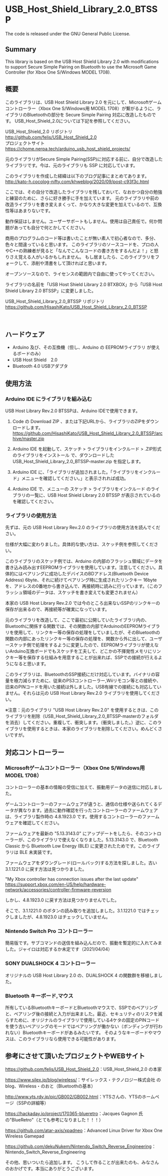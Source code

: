 # USB_Host_Shield_Library_2.0_BTSSP
The code is released under the GNU General Public License.

## Summary
This library is based on the USB Host Shield Library 2.0 with modifications to support Secure Simple Pairing on Bluetooth to use the Microsoft Game Controller (for Xbox One S/Windows MODEL 1708).

## 概要
このライブラリは、USB Host Shield Library 2.0 を元にして、Microsoftゲームコントローラー（Xbox One S/Windows用 MODEL 1708）が繋がるように、ライブラリのBluetoothの部分を Secure Simple Pairing 対応に改造したものです。
USB_Host_Shield_2.0については下記を参照してください。

USB_Host_Shield_2.0 リポジトリ  
<http://github.com/felis/USB_Host_Shield_2.0>  
プロジェクトサイト   
<https://chome.nerpa.tech/arduino_usb_host_shield_projects/>

元のライブラリがSecure Simple Pairing(SSP)に対応する前に、自分で改造したライブラリです。今は、元のライブラリも SSP に対応しています。

このライブラリを作成した経緯は以下のブログ記事にまとめてあります。  
<http://kato-h.cocolog-nifty.com/khweblog/2020/09/post-c93f3c.html>  

ここでは、その自分で改造したライブラリを残しておいて、なおかつ自分の勉強と練習のために、さらに好き勝手に手を加えています。
元のライブラリや前の改造ライブラリを書き変えまくって、かなり大きな変更を加えているので、互換性等はあまりないです。

動作保証はしません。ユーザーサポートもしません。使用は自己責任で。何か問題があっても自分で何とかしてください。

商用のプログラムのコード等は書いたことが無い素人で初心者なので、多分、色々と間違っていると思います。
このライブラリのソースコードを、プロの人やC++の熟練者が見ると「なんでこんなコードの書き方をするんだよ！」と怒りさえ覚える人がいるかもしれません。
もし居ましたら、このライブラリをフォークして、添削や清書をして頂ければと思います。

オープンソースなので、ライセンスの範囲内で自由に使ってやってください。

ライブラリの名前を「USB Host Shield Library 2.0 BTXBOX」から「USB Host Shield Library 2.0 BTSSP」に変更しました。

USB_Host_Shield_Library_2.0_BTSSP リポジトリ  
<https://github.com/HisashiKato/USB_Host_Shield_Library_2.0_BTSSP>  

　  

## ハードウェア
* Arduino 及び、その互換機（但し、Arduino の EEPROMライブラリ が使えるボードのみ）  
* USB Host Shield　2.0  
* Bluetooth 4.0 USBアダプタ

   
   

## 使用方法
### Arduino IDE にライブラリを組み込む  
USB Host Library Rev.2.0 BTSSPは、Arduino IDEで使用できます。
    
1. Code の Download ZIP 、または下記URLから、ライブラリのZIPをダウンロードします。  
<https://github.com/HisashiKato/USB_Host_Shield_Library_2.0_BTSSP/archive/master.zip>  
   
2. Arduino IDE を起動して、スケッチ > ライブラリをインクルード > .ZIP形式のライブラリをインストール で、ダウンロードした USB_Host_Shield_Library_2.0_BTSSP-master.zip を指定します。  
   
3. Arduino IDE に、「ライブラリが追加されました。「ライブラリをインクルード」メニューを確認してください。」と表示されれば成功。

4. Arduino IDE で、メニューの スケッチ > ライブラリをインクルード のライブラリの一覧に、USB Host Shield Library 2.0 BTSSP が表示されているのを確認してください。

   
   
   
### ライブラリの使用方法
先ずは、元の USB Host Library Rev.2.0 のライブラリの使用方法を読んでください。

仕様が大幅に変わりました。具体的な使い方は、スケッチ例を参照してください。

このライブラリのスケッチ例では、Arduino の内部のフラッシュ領域にデータを書き込み読み出すEEPROMライブラリを使用しています。注意してください。具体的にはペアリングに成功したデバイスのBDアドレス(Bluetooth Device Address) 6byte、それに続けてペアリング時に生成されたリンクキー 16byte を、アドレスの0番地から書き込んで、再接続時に読みに行っています。（このフラッシュ領域のデータは、スケッチを書き変えても変更されません）

本家の USB Host Library Rev.2.0 では今のところ出来ないSSPのリンクキーの保存が出来るので、再接続等が確実になっています。

元のライブラリを改造して、ここで最初に公開していたライブラリ内の、Bluetoothに関係する関数では、その関数の内部でArduinoのEEPROMライブラリを使用して、リンクキー等の保存の処理をしていましたが、そのBluetoothの関数の内部にあったリンクキー等の保存の処理を、関数から外に出して、ユーザースケッチ側で処理をするように変更したので、EEPROMライブラリが使えないArduino互換ボードでもスケッチを工夫して、どこかの不揮発性メモリにリンクキー等を保存する仕組みを用意することが出来れば、SSPでの接続が行えるようになると思います。

このライブラリは、BluetoothのSSP接続にだけ対応しています。バイナリの容量を極力減らすために、従来のPS3コントローラー,Wiiリモコン等との接続や、旧来のPINコードを用いた接続は外しました。USB有線での接続にも対応していません。それらは元の USB Host Library Rev.2.0 ライブラリを使用してください。

※注意：元のライブラリ "USB Host Library Rev.2.0" を使用するときは、このライブラリを削除（USB_Host_Shield_Library_2.0_BTSSP-masterのフォルダを消去）してください。重複して、衝突します。（衝突しました。）逆に、このライブラリを使用するときは、本家のライブラリを削除してください。めんどくさいですが。
   
   

## 対応コントローラー

### Microsoftゲームコントローラー（Xbox One S/Windows用 MODEL 1708）

コントローラーの基本の情報の受信に加えて、振動用データの送信に対応しました。

ゲームコントローラーのファームウェアが違うと、通信の仕様や送られてくるデータが異なります。過去に動作確認を行ったコントローラーのファームウェアは、ライブラリ製作時の 4.8.1923.0 です。使用するコントローラーのファームウェアを確認してください。

ファームウェアを最新の "5.13.3143.0" にアップデートをしたら、そのコントローラーが、このライブラリで使えなくなりました。5.13.3143.0 で、Bluetooth Classic から Bluetooth Low Energy (BLE) に変更されたためです。このライブラリは BLE 未実装です。

ファームウェアをダウングレード(ロールバック)する方法を探しました。古い 3.1.1221.0 に戻す方法は見つかりました。

"My Xbox controller has connection issues after the last update"
https://support.xbox.com/en-US/help/hardware-network/accessories/controller-firmware-reversion

しかし、4.8.1923.0 に戻す方法は見つかりませんでした。

そこで、3.1.1221.0 のボタンの読み取りを追加しました。3.1.1221.0 ではチェックしましたが、4.8.1923.0 はチェックしていません。

### Nintendo Switch Pro コントローラー

簡易版です。サブコマンドの送信を組み込んだので、振動を暫定的に入れてみました。ジャイロは対応するか未定です（2021/04/04）

### SONY DUALSHOCK 4 コントローラー

オリジナルの USB Host Library 2.0 の、DUALSHOCK 4 の関数群を移植しました。

### Bluetooth キーボード,マウス

所有しているBluetoothキーボードとBluetoothマウスで、SSPでのペアリングと、ペアリング後の接続と入力が出来ました。最近、セキュリティのリスクを減らすために、オリジナルのライブラリで使用している4ケタの固定のPINコードを使う古いペアリングのモードではペアリングが働かない（ボンディングが行われない）Bluetoothキーボードがあるみたいです。
そのようなキーボードやマウスは、このライブラリなら使用できる可能性があります。

## 参考にさせて頂いたプロジェクトやWEBサイト
<https://github.com/felis/USB_Host_Shield_2.0>：USB_Host_Shield_2.0 の本家

<https://www.silex.jp/blog/wireless/>：サイレックス・テクノロジー株式会社 のblog、Wireless・のおと（Bluetoothの基本）

<http://www.yts.rdy.jp/pic/GB002/GB002.html>：YTSさんの、YTSのホームページ（SSPの詳細等）

<https://hackaday.io/project/170365-blueretro>：Jacques Gagnon 氏の"BlueRetro"（とても参考になりました！！！）

<https://github.com/atar-axis/xpadneo>：Advanced Linux Driver for Xbox One Wireless Gamepad

<https://github.com/dekuNukem/Nintendo_Switch_Reverse_Engineering>：Nintendo_Switch_Reverse_Engineering

その他、思いついたら追加します。
こうして作ることが出来たのも、みなさんのおかげです。本当にありがとうございます。
